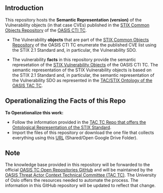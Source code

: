 ## Introduction

This repository hosts the **Semantic Representation (version)** of the Vulnerability objects (in that case CVEs) published in the [STIX Common Objects Repository](https://github.com/oasis-open/cti-stix-common-objects) of the [OASIS CTI TC](https://www.oasis-open.org/committees/cti).

* The Vulnerability **objects** that are part of the [STIX Common Objects Repository](https://github.com/oasis-open/cti-stix-common-objects) of the OASIS CTI TC enumerate the published CVE list using the STIX 2.1 Standard and, in particular, the Vulnerability SDO.

* The vulnerability **facts** in this repository provide the semantic represetation of the [STIX Vulnerability Objects](https://github.com/oasis-open/cti-stix-common-objects/tree/main/objects/vulnerability) of the OASIS CTI TC. The semantic representation of the STIX Vulnerability objects is based on the STIX 2.1 Standard and, in particular, the semantic representation of the Vulnerability SDO as represented in the [TAC/STIX Ontology of the OASIS TAC TC](https://github.com/oasis-tcs/tac-ontology).

## Operationalizing the Facts of this Repo

**To Operationalize this work:**

* Follow the information provided in the [TAC TC Repo that offers the Ontological Representation of the STIX Standard](https://github.com/oasis-tcs/tac-ontology).
* Import the files of this repository or download the one file that collects everything using this [URL](https://drive.google.com/drive/folders/1DphyD1NvEovvS_aaFJdsc3xkKK1F6v8o?usp=sharing) (Shared/Open Google Drive Folder).


## Note
The knowledge base provided in this repository will be forwarded to the official [OASIS TC Open Repositories GitHub](https://github.com/oasis-open) and will be maintained by the [OASIS Threat Actor Context Technical Committee (TAC TC)](https://www.oasis-open.org/committees/tac). The University of Oslo offers the resources needed to automate the process. The information in this GitHub repository will be updated to reflect that change.

